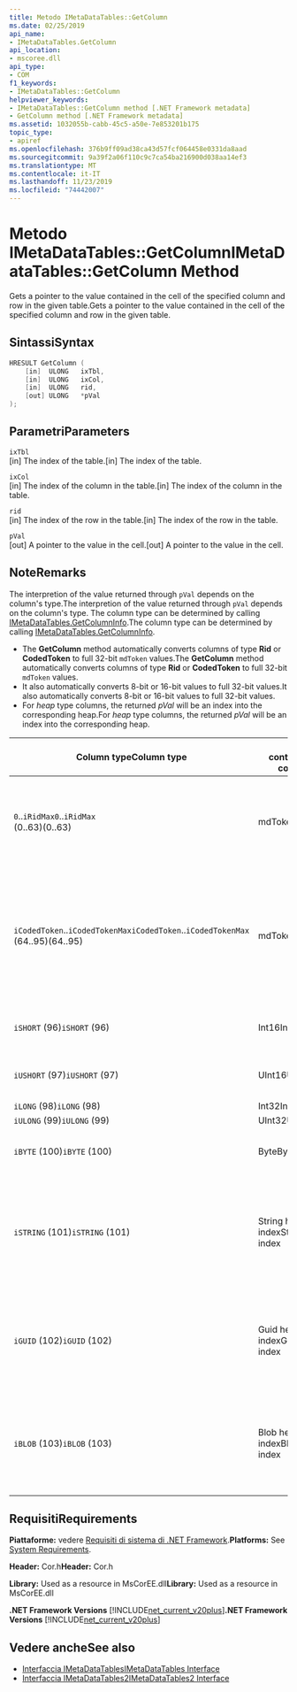 ```yaml
---
title: Metodo IMetaDataTables::GetColumn
ms.date: 02/25/2019
api_name:
- IMetaDataTables.GetColumn
api_location:
- mscoree.dll
api_type:
- COM
f1_keywords:
- IMetaDataTables::GetColumn
helpviewer_keywords:
- IMetaDataTables::GetColumn method [.NET Framework metadata]
- GetColumn method [.NET Framework metadata]
ms.assetid: 1032055b-cabb-45c5-a50e-7e853201b175
topic_type:
- apiref
ms.openlocfilehash: 376b9ff09ad38ca43d57fcf064458e0331da8aad
ms.sourcegitcommit: 9a39f2a06f110c9c7ca54ba216900d038aa14ef3
ms.translationtype: MT
ms.contentlocale: it-IT
ms.lasthandoff: 11/23/2019
ms.locfileid: "74442007"
---
```

# <a name="imetadatatablesgetcolumn-method"></a><span data-ttu-id="bbef1-102">Metodo IMetaDataTables::GetColumn</span><span class="sxs-lookup"><span data-stu-id="bbef1-102">IMetaDataTables::GetColumn Method</span></span>
<span data-ttu-id="bbef1-103">Gets a pointer to the value contained in the cell of the specified column and row in the given table.</span><span class="sxs-lookup"><span data-stu-id="bbef1-103">Gets a pointer to the value contained in the cell of the specified column and row in the given table.</span></span>  
  
## <a name="syntax"></a><span data-ttu-id="bbef1-104">Sintassi</span><span class="sxs-lookup"><span data-stu-id="bbef1-104">Syntax</span></span>  
  
```cpp  
HRESULT GetColumn (   
    [in]  ULONG   ixTbl,  
    [in]  ULONG   ixCol,  
    [in]  ULONG   rid,  
    [out] ULONG   *pVal  
);  
```  
  
## <a name="parameters"></a><span data-ttu-id="bbef1-105">Parametri</span><span class="sxs-lookup"><span data-stu-id="bbef1-105">Parameters</span></span>

 `ixTbl`  
 <span data-ttu-id="bbef1-106">[in] The index of the table.</span><span class="sxs-lookup"><span data-stu-id="bbef1-106">[in] The index of the table.</span></span>  
  
 `ixCol`  
 <span data-ttu-id="bbef1-107">[in] The index of the column in the table.</span><span class="sxs-lookup"><span data-stu-id="bbef1-107">[in] The index of the column in the table.</span></span>  
  
 `rid`  
 <span data-ttu-id="bbef1-108">[in] The index of the row in the table.</span><span class="sxs-lookup"><span data-stu-id="bbef1-108">[in] The index of the row in the table.</span></span>  
  
 `pVal`  
 <span data-ttu-id="bbef1-109">[out] A pointer to the value in the cell.</span><span class="sxs-lookup"><span data-stu-id="bbef1-109">[out] A pointer to the value in the cell.</span></span>  
 
## <a name="remarks"></a><span data-ttu-id="bbef1-110">Note</span><span class="sxs-lookup"><span data-stu-id="bbef1-110">Remarks</span></span>

<span data-ttu-id="bbef1-111">The interpretion of the value returned through `pVal` depends on the column's type.</span><span class="sxs-lookup"><span data-stu-id="bbef1-111">The interpretion of the value returned through `pVal` depends on the column's type.</span></span> <span data-ttu-id="bbef1-112">The column type can be determined by calling [IMetaDataTables.GetColumnInfo](imetadatatables-getcolumninfo-method.md).</span><span class="sxs-lookup"><span data-stu-id="bbef1-112">The column type can be determined by calling [IMetaDataTables.GetColumnInfo](imetadatatables-getcolumninfo-method.md).</span></span>

- <span data-ttu-id="bbef1-113">The **GetColumn** method automatically converts columns of type **Rid** or **CodedToken** to full 32-bit `mdToken` values.</span><span class="sxs-lookup"><span data-stu-id="bbef1-113">The **GetColumn** method automatically converts columns of type **Rid** or **CodedToken** to full 32-bit `mdToken` values.</span></span>
- <span data-ttu-id="bbef1-114">It also automatically converts 8-bit or 16-bit values to full 32-bit values.</span><span class="sxs-lookup"><span data-stu-id="bbef1-114">It also automatically converts 8-bit or 16-bit values to full 32-bit values.</span></span> 
- <span data-ttu-id="bbef1-115">For *heap* type columns, the returned *pVal* will be an index into the corresponding heap.</span><span class="sxs-lookup"><span data-stu-id="bbef1-115">For *heap* type columns, the returned *pVal* will be an index into the corresponding heap.</span></span>

| <span data-ttu-id="bbef1-116">Column type</span><span class="sxs-lookup"><span data-stu-id="bbef1-116">Column type</span></span>              | <span data-ttu-id="bbef1-117">pVal contains</span><span class="sxs-lookup"><span data-stu-id="bbef1-117">pVal contains</span></span> | <span data-ttu-id="bbef1-118">Commento</span><span class="sxs-lookup"><span data-stu-id="bbef1-118">Comment</span></span>                          |
|--------------------------|---------------|-----------------------------------|
| <span data-ttu-id="bbef1-119">`0`..`iRidMax`</span><span class="sxs-lookup"><span data-stu-id="bbef1-119">`0`..`iRidMax`</span></span><br><span data-ttu-id="bbef1-120">(0..63)</span><span class="sxs-lookup"><span data-stu-id="bbef1-120">(0..63)</span></span>  | <span data-ttu-id="bbef1-121">mdToken</span><span class="sxs-lookup"><span data-stu-id="bbef1-121">mdToken</span></span>     | <span data-ttu-id="bbef1-122">*pVal* will contain a full Token.</span><span class="sxs-lookup"><span data-stu-id="bbef1-122">*pVal* will contain a full Token.</span></span> <span data-ttu-id="bbef1-123">The function automatically converts the Rid into a full token.</span><span class="sxs-lookup"><span data-stu-id="bbef1-123">The function automatically converts the Rid into a full token.</span></span> |
| <span data-ttu-id="bbef1-124">`iCodedToken`..`iCodedTokenMax`</span><span class="sxs-lookup"><span data-stu-id="bbef1-124">`iCodedToken`..`iCodedTokenMax`</span></span><br><span data-ttu-id="bbef1-125">(64..95)</span><span class="sxs-lookup"><span data-stu-id="bbef1-125">(64..95)</span></span> | <span data-ttu-id="bbef1-126">mdToken</span><span class="sxs-lookup"><span data-stu-id="bbef1-126">mdToken</span></span> | <span data-ttu-id="bbef1-127">Upon return, *pVal* will contain a full Token.</span><span class="sxs-lookup"><span data-stu-id="bbef1-127">Upon return, *pVal* will contain a full Token.</span></span> <span data-ttu-id="bbef1-128">The function automatically decompresses the CodedToken into a full token.</span><span class="sxs-lookup"><span data-stu-id="bbef1-128">The function automatically decompresses the CodedToken into a full token.</span></span> |
| <span data-ttu-id="bbef1-129">`iSHORT` (96)</span><span class="sxs-lookup"><span data-stu-id="bbef1-129">`iSHORT` (96)</span></span>            | <span data-ttu-id="bbef1-130">Int16</span><span class="sxs-lookup"><span data-stu-id="bbef1-130">Int16</span></span>         | <span data-ttu-id="bbef1-131">Automatically sign-extended to 32-bit.</span><span class="sxs-lookup"><span data-stu-id="bbef1-131">Automatically sign-extended to 32-bit.</span></span>  |
| <span data-ttu-id="bbef1-132">`iUSHORT` (97)</span><span class="sxs-lookup"><span data-stu-id="bbef1-132">`iUSHORT` (97)</span></span>           | <span data-ttu-id="bbef1-133">UInt16</span><span class="sxs-lookup"><span data-stu-id="bbef1-133">UInt16</span></span>        | <span data-ttu-id="bbef1-134">Automatically sign-extended to 32-bit.</span><span class="sxs-lookup"><span data-stu-id="bbef1-134">Automatically sign-extended to 32-bit.</span></span>  |
| <span data-ttu-id="bbef1-135">`iLONG` (98)</span><span class="sxs-lookup"><span data-stu-id="bbef1-135">`iLONG` (98)</span></span>             | <span data-ttu-id="bbef1-136">Int32</span><span class="sxs-lookup"><span data-stu-id="bbef1-136">Int32</span></span>         |                                        | 
| <span data-ttu-id="bbef1-137">`iULONG` (99)</span><span class="sxs-lookup"><span data-stu-id="bbef1-137">`iULONG` (99)</span></span>            | <span data-ttu-id="bbef1-138">UInt32</span><span class="sxs-lookup"><span data-stu-id="bbef1-138">UInt32</span></span>        |                                        |
| <span data-ttu-id="bbef1-139">`iBYTE` (100)</span><span class="sxs-lookup"><span data-stu-id="bbef1-139">`iBYTE` (100)</span></span>            | <span data-ttu-id="bbef1-140">Byte</span><span class="sxs-lookup"><span data-stu-id="bbef1-140">Byte</span></span>          | <span data-ttu-id="bbef1-141">Automatically sign-extended to 32-bit.</span><span class="sxs-lookup"><span data-stu-id="bbef1-141">Automatically sign-extended to 32-bit.</span></span>  |
| <span data-ttu-id="bbef1-142">`iSTRING` (101)</span><span class="sxs-lookup"><span data-stu-id="bbef1-142">`iSTRING` (101)</span></span>          | <span data-ttu-id="bbef1-143">String heap index</span><span class="sxs-lookup"><span data-stu-id="bbef1-143">String heap index</span></span> | <span data-ttu-id="bbef1-144">*pVal* is an index into the String heap.</span><span class="sxs-lookup"><span data-stu-id="bbef1-144">*pVal* is an index into the String heap.</span></span> <span data-ttu-id="bbef1-145">Use [IMetadataTables::GetString](imetadatatables-getstring-method.md) to get the actual column String value.</span><span class="sxs-lookup"><span data-stu-id="bbef1-145">Use [IMetadataTables::GetString](imetadatatables-getstring-method.md) to get the actual column String value.</span></span> |
| <span data-ttu-id="bbef1-146">`iGUID` (102)</span><span class="sxs-lookup"><span data-stu-id="bbef1-146">`iGUID` (102)</span></span>            | <span data-ttu-id="bbef1-147">Guid heap index</span><span class="sxs-lookup"><span data-stu-id="bbef1-147">Guid heap index</span></span> | <span data-ttu-id="bbef1-148">*pVal* is an index into the Guid heap.</span><span class="sxs-lookup"><span data-stu-id="bbef1-148">*pVal* is an index into the Guid heap.</span></span> <span data-ttu-id="bbef1-149">Use [IMetadataTables::GetGuid](imetadatatables-getguid-method.md) to get the actual column Guid value.</span><span class="sxs-lookup"><span data-stu-id="bbef1-149">Use [IMetadataTables::GetGuid](imetadatatables-getguid-method.md) to get the actual column Guid value.</span></span> |
| <span data-ttu-id="bbef1-150">`iBLOB` (103)</span><span class="sxs-lookup"><span data-stu-id="bbef1-150">`iBLOB` (103)</span></span>            | <span data-ttu-id="bbef1-151">Blob heap index</span><span class="sxs-lookup"><span data-stu-id="bbef1-151">Blob heap index</span></span> | <span data-ttu-id="bbef1-152">*pVal* is an index into the Blob heap.</span><span class="sxs-lookup"><span data-stu-id="bbef1-152">*pVal* is an index into the Blob heap.</span></span> <span data-ttu-id="bbef1-153">Use [IMetadataTables::GetBlob](imetadatatables-getblob-method.md) to get the actual column Blob value.</span><span class="sxs-lookup"><span data-stu-id="bbef1-153">Use [IMetadataTables::GetBlob](imetadatatables-getblob-method.md) to get the actual column Blob value.</span></span> |
  
## <a name="requirements"></a><span data-ttu-id="bbef1-154">Requisiti</span><span class="sxs-lookup"><span data-stu-id="bbef1-154">Requirements</span></span>  
 <span data-ttu-id="bbef1-155">**Piattaforme:** vedere [Requisiti di sistema di .NET Framework](../../../../docs/framework/get-started/system-requirements.md).</span><span class="sxs-lookup"><span data-stu-id="bbef1-155">**Platforms:** See [System Requirements](../../../../docs/framework/get-started/system-requirements.md).</span></span>  
  
 <span data-ttu-id="bbef1-156">**Header:** Cor.h</span><span class="sxs-lookup"><span data-stu-id="bbef1-156">**Header:** Cor.h</span></span>  
  
 <span data-ttu-id="bbef1-157">**Library:** Used as a resource in MsCorEE.dll</span><span class="sxs-lookup"><span data-stu-id="bbef1-157">**Library:** Used as a resource in MsCorEE.dll</span></span>  
  
 <span data-ttu-id="bbef1-158">**.NET Framework Versions** [!INCLUDE[net_current_v20plus](../../../../includes/net-current-v20plus-md.md)]</span><span class="sxs-lookup"><span data-stu-id="bbef1-158">**.NET Framework Versions** [!INCLUDE[net_current_v20plus](../../../../includes/net-current-v20plus-md.md)]</span></span>  
  
## <a name="see-also"></a><span data-ttu-id="bbef1-159">Vedere anche</span><span class="sxs-lookup"><span data-stu-id="bbef1-159">See also</span></span>

- [<span data-ttu-id="bbef1-160">Interfaccia IMetaDataTables</span><span class="sxs-lookup"><span data-stu-id="bbef1-160">IMetaDataTables Interface</span></span>](../../../../docs/framework/unmanaged-api/metadata/imetadatatables-interface.md)
- [<span data-ttu-id="bbef1-161">Interfaccia IMetaDataTables2</span><span class="sxs-lookup"><span data-stu-id="bbef1-161">IMetaDataTables2 Interface</span></span>](../../../../docs/framework/unmanaged-api/metadata/imetadatatables2-interface.md)
